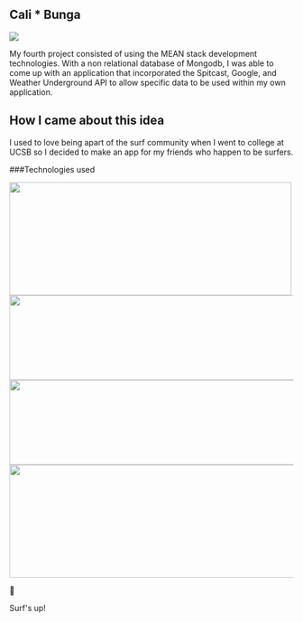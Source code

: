## Cali * Bunga


![](http://i.imgur.com/DzBrip2.png)

My fourth project consisted of using the MEAN stack development technologies. With a non relational database of Mongodb, I was able to come up with an application that incorporated the Spitcast, Google, and Weather Underground API to allow specific data to be used within my own application. 


## How I came about this idea 

I used to love being apart of the surf community when I went to college at UCSB so I decided to make an app for my friends who happen to be surfers.

###Technologies used

<img src="http://nodeprogram.com/assets/images/enm.jpg" width="500" height="200">
<img src="http://phandroid.s3.amazonaws.com/wp-content/uploads/2015/01/spotify-connect.png" width="650" height="150">
<img src="https://cask.scotch.io/2015/02/heroku.png" width="650" height="150">
<img src="https://www.clarisoft.com/wp-content/uploads/2015/08/html5_css3_javascript_poster_by_umairulhaque-d5mp199.jpg" width="600" height="200">

:tada:

Surf's up! 
